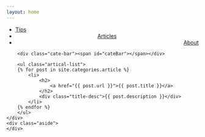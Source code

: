 ```yaml
---
layout: home
---
```


<div class="index-content articles">
    <div class="section">
        <ul class="artical-cate">
            <li><a href="/"><span>Tips</span></a></li>
            <li class="on" style="text-align:center"><a href="/articles"><span>Articles</span></a></li>
            <li style="text-align:right"><a href="/about"><span>About</span></a></li>
        </ul>

        <div class="cate-bar"><span id="cateBar"></span></div>

        <ul class="artical-list">
        {% for post in site.categories.article %}
            <li>
                <h2>
                    <a href="{{ post.url }}">{{ post.title }}</a>
                </h2>
                <div class="title-desc">{{ post.description }}</div>
            </li>
        {% endfor %}
        </ul>
    </div>
    <div class="aside">
    </div>
</div>
